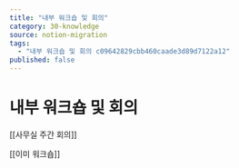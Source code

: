 ```yaml
---
title: "내부 워크숍 및 회의"
category: 30-knowledge
source: notion-migration
tags:
  - "내부 워크숍 및 회의 c09642829cbb460caade3d89d7122a12"
published: false
---
```


# 내부 워크숍 및 회의

[[사무실 주간 회의]]

[[이미 워크숍]]
